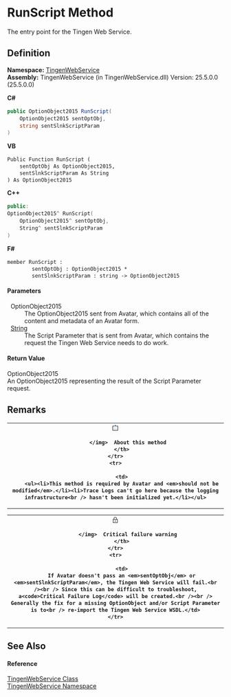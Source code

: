 # RunScript Method


The entry point for the Tingen Web Service.



## Definition
**Namespace:** <a href="0977fdb7-8e05-8e4e-c2b1-40a932a4dfa4">TingenWebService</a>  
**Assembly:** TingenWebService (in TingenWebService.dll) Version: 25.5.0.0 (25.5.0.0)

**C#**
``` C#
public OptionObject2015 RunScript(
	OptionObject2015 sentOptObj,
	string sentSlnkScriptParam
)
```
**VB**
``` VB
Public Function RunScript ( 
	sentOptObj As OptionObject2015,
	sentSlnkScriptParam As String
) As OptionObject2015
```
**C++**
``` C++
public:
OptionObject2015^ RunScript(
	OptionObject2015^ sentOptObj, 
	String^ sentSlnkScriptParam
)
```
**F#**
``` F#
member RunScript : 
        sentOptObj : OptionObject2015 * 
        sentSlnkScriptParam : string -> OptionObject2015 
```



#### Parameters
<dl><dt>  OptionObject2015</dt><dd>The OptionObject2015 sent from Avatar, which contains all of the content and metadata of an Avatar form.</dd><dt>  <a href="https://learn.microsoft.com/dotnet/api/system.string" target="_blank" rel="noopener noreferrer">String</a></dt><dd>The Script Parameter that is sent from Avatar, which contains the request the Tingen Web Service needs to do work.</dd></dl>

#### Return Value
OptionObject2015  
An OptionObject2015 representing the result of the Script Parameter request.

## Remarks



<table>
	<tr>
		<th>
			<img src="media/AlertNote.png" alt="Note">
				
			</img>  About this method
		</th>
	</tr>
	<tr>
		
		<td>
		<ul><li>This method is required by Avatar and <em>should not be modified</em>.</li><li>Trace Logs can't go here because the logging infrastructure<br /> hasn't been initialized yet.</li></ul>

</td>
	</tr>
</table>




<table>
	<tr>
		<th>
			<img src="media/AlertSecurity.png" alt="Security note">
				
			</img>  Critical failure warning
		</th>
	</tr>
	<tr>
		
		<td>
		If Avatar doesn't pass an <em>sentOptObj</em> or <em>sentSlnkScriptParam</em>, the Tingen Web Service will fail.<br /><br /> Since this can be difficult to troubleshoot, a<code>Critical Failure Log</code> will be created.<br /><br /> Generally the fix for a missing OptionObject and/or Script Parameter is to<br /> re-import the Tingen Web Service WSDL.</td>
	</tr>
</table>



## See Also


#### Reference
<a href="b9974ff2-6494-a384-9c39-7237f2ceed62">TingenWebService Class</a>  
<a href="0977fdb7-8e05-8e4e-c2b1-40a932a4dfa4">TingenWebService Namespace</a>  
